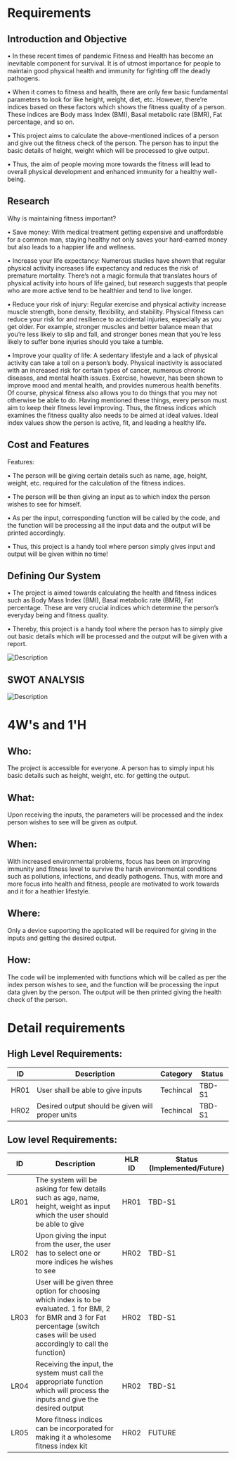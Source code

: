 # Requirements
## Introduction and Objective
•	In these recent times of pandemic Fitness and Health has become an inevitable component for survival. It is of utmost importance for people to maintain good physical health and immunity for fighting off the deadly pathogens.

•	When it comes to fitness and health, there are only few basic fundamental parameters to look for like height, weight, diet, etc. However, there’re indices based on these factors which shows the fitness quality of a person. These indices are Body mass Index (BMI), Basal metabolic rate (BMR), Fat percentage, and so on. 


•	This project aims to calculate the above-mentioned indices of a person and give out the fitness check of the person. The person has to input the basic details of height, weight which will be processed to give output. 

•	Thus, the aim of people moving more towards the fitness will lead to overall physical development and enhanced immunity for a healthy well-being. 
## Research
Why is maintaining fitness important? 

•	Save money: 
With medical treatment getting expensive and unaffordable for a common man, staying healthy not only saves your hard-earned money but also leads to a happier life and wellness.

•	Increase your life expectancy:
Numerous studies have shown that regular physical activity increases life expectancy and reduces the risk of premature mortality. There’s not a magic formula that translates hours of physical activity into hours of life gained, but research suggests that people who are more active tend to be healthier and tend to live longer.

•	Reduce your risk of injury:
Regular exercise and physical activity increase muscle strength, bone density, flexibility, and stability. Physical fitness can reduce your risk for and resilience to accidental injuries, especially as you get older. For example, stronger muscles and better balance mean that you’re less likely to slip and fall, and stronger bones mean that you’re less likely to suffer bone injuries should you take a tumble.

•	Improve your quality of life:
A sedentary lifestyle and a lack of physical activity can take a toll on a person’s body. Physical inactivity is associated with an increased risk for certain types of cancer, numerous chronic diseases, and mental health issues. Exercise, however, has been shown to improve mood and mental health, and provides numerous health benefits. Of course, physical fitness also allows you to do things that you may not otherwise be able to do.
Having mentioned these things, every person must aim to keep their fitness level improving. Thus, the fitness indices which examines the fitness quality also needs to be aimed at ideal values. Ideal index values show the person is active, fit, and leading a healthy life. 

## Cost and Features
Features: 

•	The person will be giving certain details such as name, age, height, weight, etc. required for the calculation of the fitness indices. 

•	The person will be then giving an input as to which index the person wishes to see for himself.


•	As per the input, corresponding function will be called by the code, and the function will be processing all the input data and the output will be printed accordingly.

•	Thus, this project is a handy tool where person simply gives input and output will be given within no time!
## Defining Our System
•	The project is aimed towards calculating the health and fitness indices such as Body Mass Index (BMI), Basal metabolic rate (BMR), Fat percentage. These are very crucial indices which determine the person’s everyday being and fitness quality. 

•	Thereby, this project is a handy tool where the person has to simply give out basic details which will be processed and the output will be given with a report. 


![Description](https://github.com/AdityaBakshi5/Mini_Project_LTTS/blob/main/1_Requirements/Project%20Description%20Flowchart.jpg)
 



## SWOT ANALYSIS


![Description](https://github.com/AdityaBakshi5/Mini_Project_LTTS/blob/main/1_Requirements/SWOT.jpg)

 
# 4W&#39;s and 1&#39;H

## Who:
The project is accessible for everyone. A person has to simply input his basic details such as height, weight, etc. for getting the output.
## What:
Upon receiving the inputs, the parameters will be processed and the index person wishes to see will be given as output. 
## When:
With increased environmental problems, focus has been on improving immunity and fitness level to survive the harsh environmental conditions such as pollutions, infections, and deadly pathogens. Thus, with more and more focus into health and fitness, people are motivated to work towards and it for a heathier lifestyle.
## Where:
Only a device supporting the applicated will be required for giving in the inputs and getting the desired output. 
## How:
The code will be implemented with functions which will be called as per the index person wishes to see, and the function will be processing the input data given by the person. The output will be then printed giving the health check of the person. 

# Detail requirements
## High Level Requirements:
| ID | Description | Category | Status | 
| ----- | ----- | ------- | ---------|
| HR01 | User shall be able to give inputs | Techincal | TBD-S1 | 
| HR02 | Desired output should be given will proper units| Techincal | TBD-S1 |
## Low level Requirements:
| ID | Description | HLR ID | Status (Implemented/Future) |
| ------ | --------- | ------ | ----- |
| LR01 | The system will be asking for few details such as age, name, height, weight as input which the user should be able to give| HR01 | TBD-S1 |
| LR02 | Upon giving the input from the user, the user has to select one or more indices he wishes to see| HR02 | TBD-S1 |
| LR03 | User will be given three option for choosing which index is to be evaluated. 1 for BMI, 2 for BMR and 3 for Fat percentage (switch cases will be used accordingly to call the function)| HR02 | TBD-S1 |
| LR04 | Receiving the input, the system must call the appropriate function which will process the inputs and give the desired output | HR02 | TBD-S1 |
| LR05 |More fitness indices can be incorporated for making it a wholesome fitness index kit | HR02 | FUTURE |

